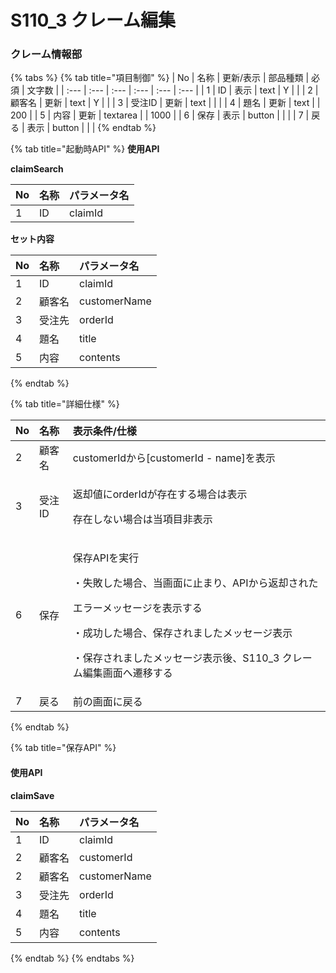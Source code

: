 # S110\_3 クレーム編集

### クレーム情報部

{% tabs %}
{% tab title="項目制御" %}
| No | 名称 | 更新/表示 | 部品種類 | 必須 | 文字数 |
| :--- | :--- | :--- | :--- | :--- | :--- |
| 1 | ID | 表示 | text | Y |  |
| 2 | 顧客名 | 更新 | text | Y |  |
| 3 | 受注ID | 更新 | text |  |  |
| 4 | 題名 | 更新 | text |  | 200 |
| 5 | 内容 | 更新 | textarea |  | 1000 |
| 6 | 保存 | 表示 | button |  |  |
| 7 | 戻る | 表示 | button |  |  |
{% endtab %}

{% tab title="起動時API" %}
**使用API**

**claimSearch**

| No | 名称 | パラメータ名 |
| :--- | :--- | :--- |
| 1 | ID | claimId |

**セット内容**

| No | 名称 | パラメータ名 |
| :--- | :--- | :--- |
| 1 | ID | claimId |
| 2 | 顧客名 | customerName |
| 3 | 受注先 | orderId |
| 4 | 題名 | title |
| 5 | 内容 | contents |
{% endtab %}

{% tab title="詳細仕様" %}
<table>
  <thead>
    <tr>
      <th style="text-align:left">No</th>
      <th style="text-align:left">名称</th>
      <th style="text-align:left">表示条件/仕様</th>
    </tr>
  </thead>
  <tbody>
    <tr>
      <td style="text-align:left">2</td>
      <td style="text-align:left">顧客名</td>
      <td style="text-align:left">customerIdから[customerId - name]を表示</td>
    </tr>
    <tr>
      <td style="text-align:left">3</td>
      <td style="text-align:left">受注ID</td>
      <td style="text-align:left">
        <p>返却値にorderIdが存在する場合は表示</p>
        <p>存在しない場合は当項目非表示</p>
      </td>
    </tr>
    <tr>
      <td style="text-align:left">6</td>
      <td style="text-align:left">保存</td>
      <td style="text-align:left">
        <p>保存APIを実行</p>
        <p>・失敗した場合、当画面に止まり、APIから返却された</p>
        <p>エラーメッセージを表示する</p>
        <p>・成功した場合、保存されましたメッセージ表示</p>
        <p>・保存されましたメッセージ表示後、S110_3 クレーム編集画面へ遷移する</p>
      </td>
    </tr>
    <tr>
      <td style="text-align:left">7</td>
      <td style="text-align:left">戻る</td>
      <td style="text-align:left">前の画面に戻る</td>
    </tr>
  </tbody>
</table>
{% endtab %}

{% tab title="保存API" %}
#### 使用API <a id="shi-yong-api-1"></a>

**claimSave**

| No | 名称 | パラメータ名 |
| :--- | :--- | :--- |
| 1 | ID | claimId |
| 2 | 顧客名 | customerId |
| 2 | 顧客名 | customerName |
| 3 | 受注先 | orderId |
| 4 | 題名 | title |
| 5 | 内容 | contents |
{% endtab %}
{% endtabs %}

